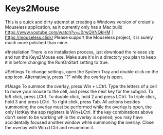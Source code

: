 # Keys2Mouse

This is a quick and dirty attempt at creating a Windows version of croian's Mouseless application, as it currently only has a Mac build
https://www.youtube.com/watch?v=J0rwQVNQkHM | https://mouseless.click/
Please support the Mouseless project, it is surely much more polished than mine.

#Installation
There is no installation process, just download the release zip and run the Keys2Mouse exe. Make sure it's in a directory you plan to keep it in before changing the RunOnStart setting to true.

#Settings
To change settings, open the System Tray and double click on the app icon. Alternatively, press "?" while the overlay is open.

#Usage
To summon the overlay, press Win + LCtrl.
Type the letters of a cell to move your mouse to the cell, and press the next key for the subgrid.
To left click, press LCtrl. To double click, hold 2 and press LCtrl. To triple click, hold 3 and press LCtrl.
To right click, press Tab.
All actions besides summoning the overlay must be performed while the overlay is open, the only HotKey the app registers is Win+LCtrl.
If the key combinations above don't seem to be working while the overlay is opened, you may have accidentally focused another window while summoning the overlay. Close the overlay with Win+LCtrl and resummon it.
